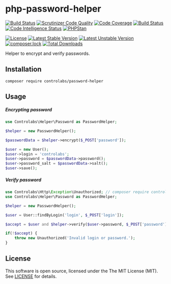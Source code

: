 # php-password-helper

[![Build Status](https://travis-ci.org/controlabs/php-password-helper.svg?branch=master)](https://travis-ci.org/controlabs/php-password-helper)
[![Scrutinizer Code Quality](https://scrutinizer-ci.com/g/controlabs/php-password-helper/badges/quality-score.png?b=master)](https://scrutinizer-ci.com/g/controlabs/php-password-helper/?branch=master)
[![Code Coverage](https://scrutinizer-ci.com/g/controlabs/php-password-helper/badges/coverage.png?b=master)](https://scrutinizer-ci.com/g/controlabs/php-password-helper/?branch=master)
[![Build Status](https://scrutinizer-ci.com/g/controlabs/php-password-helper/badges/build.png?b=master)](https://scrutinizer-ci.com/g/controlabs/php-password-helper/build-status/master)
[![Code Intelligence Status](https://scrutinizer-ci.com/g/controlabs/php-password-helper/badges/code-intelligence.svg?b=master)](https://scrutinizer-ci.com/code-intelligence)
[![PHPStan](https://img.shields.io/badge/PHPStan-enabled-brightgreen.svg?style=flat)](https://github.com/phpstan/phpstan)

[![License](https://poser.pugx.org/controlabs/password-helper/license)](https://packagist.org/packages/controlabs/password-helper)
[![Latest Stable Version](https://poser.pugx.org/controlabs/password-helper/v/stable)](https://packagist.org/packages/controlabs/password-helper)
[![Latest Unstable Version](https://poser.pugx.org/controlabs/password-helper/v/unstable)](https://packagist.org/packages/controlabs/password-helper)
[![composer.lock](https://poser.pugx.org/controlabs/password-helper/composerlock)](https://packagist.org/packages/controlabs/password-helper)
[![Total Downloads](https://poser.pugx.org/controlabs/password-helper/downloads)](https://packagist.org/packages/controlabs/password-helper)

Helper to encrypt and verify passwords.

## Installation

```
composer require controlabs/password-helper
```

## Usage

##### Encrypting password
```php
use Controlabs\Helper\Password as PasswordHelper;

$helper = new PasswordHelper();

$passwordData = $helper->encrypt($_POST['password']);

$user = new User();
$user->login = 'controlabs';
$user->password = $passwordData->password();
$user->password_salt = $passwordData->salt();
$user->save();
```

##### Verify password
```php
use Controlabs\Http\Exception\Unauthorized; // composer require controlabs/http-exceptions (optional)
use Controlabs\Helper\Password as PasswordHelper;

$helper = new PasswordHelper();

$user = User::findByLogin('login', $_POST['login']);

$accept = $user and $helper->verify($user->password, $_POST['password'], $user->password_salt);

if(!$accept) {
    throw new Unauthorized('Invalid login or password.');
}
```

## License

This software is open source, licensed under the The MIT License (MIT). See [LICENSE](https://github.com/controlabs/php-password-helper/blob/master/LICENSE) for details.
